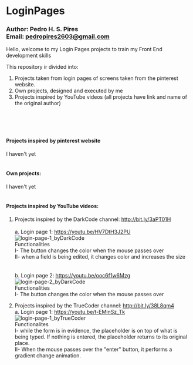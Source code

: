 # LoginPages
### Author: Pedro H. S. Pires <br/>Email: pedropires2603@gmail.com


Hello, welcome to my Login Pages projects to train my Front End development skills

This repository ir divided into:
  1. Projects taken from login pages of screens taken from the pinterest website.
  2. Own projects, designed and executed by me
  3. Projects inspired by YouTube videos (all projects have link and name of the original author)
<br/>
<br/>
<br/>

#### Projects inspired by pinterest website<br/>
  I haven't yet<br/><br/>
  
#### Own projects:<br/>
  I haven't yet<br/><br/>

#### Projects inspired by YouTube videos:<br/>

1. Projects inspired by the DarkCode channel: http://bit.ly/3aPT01H <br/>  
  a. Login page 1: https://youtu.be/HV7DtH3J2PU
    ![login-page-1_byDarkCode](https://github.com/pedroh2603/LoginPages/blob/master/imgs/login-page-1_byDarkCode.PNG)<br/>
  Functionalities <br/>
    I- The button changes the color when the mouse passes over <br/>
    II- when a field is being edited, it changes color and increases the size <br/>
    <br/>
    <br/>
  b. Login page 2: https://youtu.be/ooc6f1w6Mzg
    ![login-page-2_byDarkCode](https://github.com/pedroh2603/LoginPages/blob/master/imgs/login-page-2_byDarkCode.PNG?raw=true)<br/>
  Functionalities <br/>
    I- The button changes the color when the mouse passes over <br/>
    
   
2. Projects inspired by the TrueCoder channel: http://bit.ly/38L8qm4 <br/>
  a. Login page 1: https://youtu.be/t-EMinSz_Tk
    ![login-page-1_byTrueCoder](https://github.com/pedroh2603/LoginPages/blob/master/imgs/login-page-1_byTrueCoder.PNG)<br/>
  Functionalites <br/>
    I- while the form is in evidence, the placeholder is on top of what is being typed. If nothing is entered, the placeholder returns to its original place. <br/>
    II- When the mouse passes over the "enter" button, it performs a gradient change animation.<br/>
    